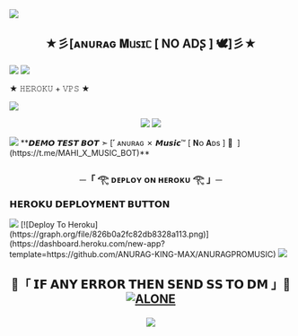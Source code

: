 <img src="https://user-images.githubusercontent.com/73097560/115834477-dbab4500-a447-11eb-908a-139a6edaec5c.gif">
<h2 align="center">
    ★彡[ᴀɴᴜʀᴀɢ 𝐌ᥙꜱɪᥴ [ NO ADꟅ ] 🕊]彡★
</h2>
<img src="https://user-images.githubusercontent.com/73097560/115834477-dbab4500-a447-11eb-908a-139a6edaec5c.gif">

<img src="https://readme-typing-svg.herokuapp.com?color=FF0000&width=420&lines=🎗️𝘼𝙉𝙐𝙍𝘼𝙂+𝙆𝙄𝙉𝙂+𝗥𝗘𝗣𝗢🎗️">

★ 𝙷𝙴𝚁𝙾𝙺𝚄 + 𝚅𝙿𝚂 ★
</h2>
<img src="https://readme-typing-svg.herokuapp.com?color=FF0000&width=420&lines=♦𝙳𝙴𝙿𝙻𝙾𝚈+𝙾𝙽+𝙷𝙴𝚁𝙾𝙺𝚄♦;♨️+𝙽𝙾+𝙷𝙴𝚁𝙾𝙺𝚄+𝙱𝙰𝙽+𝙸𝚂𝚂𝚄𝙴+𝙰𝙻𝚂𝙾+𝚅𝙿𝚂+𝙳𝙴𝙿𝙻𝙾𝚈+📍+𝙿𝚁𝙴𝚂𝙴𝙽𝚃;🎭+𝙿𝙾𝚆𝙴𝚁𝙳+𝙱𝚈+ᴀɴᴜʀᴀɢ+🎭">
<p align="center">
    <img src="https://user-images.githubusercontent.com/73097560/115834477-dbab4500-a447-11eb-908a-139a6edaec5c.gif">
  <img src="https://files.catbox.moe/fghejk.jpg">
</p>
<img src="https://user-images.githubusercontent.com/73097560/115834477-dbab4500-a447-11eb-908a-139a6edaec5c.gif">
**𝘿𝙀𝙈𝙊 𝙏𝙀𝙎𝙏 𝘽𝙊𝙏 ➣ [˹ ᴀɴᴜʀᴀɢ ✗ 𝙈𝙪𝙨𝙞𝙘™ [ 𝐍ᴏ 𝐀ᴅs ] 🥀­­­­­­­­­­­­­  ](https://t.me/MAHI_X_MUSIC_BOT)**


<h3 align="center">
    ─「 𓂀 ᴅᴇᴩʟᴏʏ ᴏɴ ʜᴇʀᴏᴋᴜ 𓂀 」─
</h3>

<h3> 𝗛𝗘𝗥𝗢𝗞𝗨 𝗗𝗘𝗣𝗟𝗢𝗬𝗠𝗘𝗡𝗧 𝗕𝗨𝗧𝗧𝗢𝗡 </h3>
</h3>
<img src="https://user-images.githubusercontent.com/73097560/115834477-dbab4500-a447-11eb-908a-139a6edaec5c.gif">
[![Deploy To Heroku](https://graph.org/file/826b0a2fc82db8328a113.png)](https://dashboard.heroku.com/new-app?template=https://github.com/ANURAG-KING-MAX/ANURAGPROMUSIC)
<img src="https://user-images.githubusercontent.com/73097560/115834477-dbab4500-a447-11eb-908a-139a6edaec5c.gif">
<h2 align="center">

🔴「 𝗜𝗙 𝗔𝗡𝗬 𝗘𝗥𝗥𝗢𝗥 𝗧𝗛𝗘𝗡 𝗦𝗘𝗡𝗗 𝗦𝗦 𝗧𝗢 𝗗𝗠 」🔴
[![ALONE](https://te.legra.ph/file/fa42213a5129d4a26dd3d.jpg)](https://t.me/ANURAGMOD)
</p>

<img src="https://user-images.githubusercontent.com/73097560/115834477-dbab4500-a447-11eb-908a-139a6edaec5c.gif">
